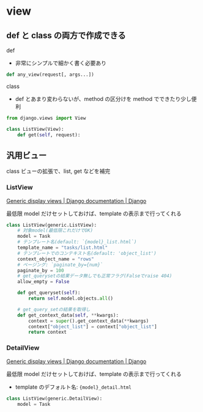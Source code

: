 # view

## def と class の両方で作成できる

def

- 非常にシンプルで細かく書く必要あり

```py
def any_view(request[, args...])
```

class

- def とあまり変わらないが、method の区分けを method でできたり少し便利

```py
from django.views import View

class ListView(View):
    def get(self, request):
```

## 汎用ビュー

class ビューの拡張で、list, get などを補完

### ListView

[Generic display views \| Django documentation \| Django](https://docs.djangoproject.com/en/3.1/ref/class-based-views/generic-display/#listview)

最低限 model だけセットしておけば、template の表示まで行ってくれる

```py
class ListView(generic.ListView):
    # 対象model(最低限これだけでOK)
    model = Task
    # テンプレート名(default: `{model}_list.html`)
    template_name = "tasks/list.html"
    # テンプレートでのコンテキスト名(default: 'object_list')
    context_object_name = "rows"
    # ページング: `paginate_by={num}`
    paginate_by = 100
    # get_querysetの結果データ無しでも正常フラグ(Falseでraise 404)
    allow_empty = False

    def get_queryset(self):
        return self.model.objects.all()

    # get_query_setの結果を取得し
    def get_context_data(self, **kwargs):
        context = super().get_context_data(**kwargs)
        context["object_list"] = context["object_list"]
        return context
```

### DetailView

[Generic display views \| Django documentation \| Django](https://docs.djangoproject.com/en/3.1/ref/class-based-views/generic-display/#listview)

最低限 model だけセットしておけば、template の表示まで行ってくれる

- template のデフォルト名: `{model}_detail.html`

```py
class ListView(generic.DetailView):
    model = Task
```
